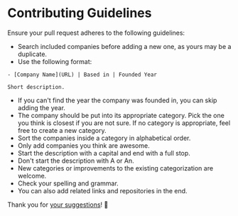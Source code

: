 # Contributing Guidelines

Ensure your pull request adheres to the following guidelines:

- Search included companies before adding a new one, as yours may be a duplicate.
- Use the following format:

```
- [Company Name](URL) | Based in | Founded Year

Short description.
```

- If you can't find the year the company was founded in, you can skip adding the year.
- The company should be put into its appropriate category. Pick the one you think is closest if you are not sure. If no category is appropriate, feel free to create a new category.
- Sort the companies inside a category in alphabetical order.
- Only add companies you think are awesome.
- Start the description with a capital and end with a full stop.
- Don't start the description with A or An.
- New categories or improvements to the existing categorization are welcome.
- Check your spelling and grammar.
- You can also add related links and repositories in the end.

Thank you for [your suggestions](../../edit/master/README.md)! 💚
